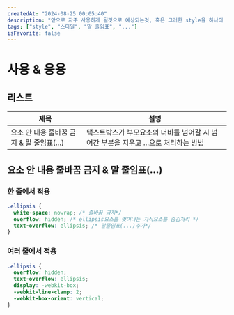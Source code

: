 ```yaml
---
createdAt: "2024-08-25 00:05:40"
description: "앞으로 자주 사용하게 될것으로 예상되는것, 혹은 그러한 style을 하나의 component로 정리해 두었다."
tags: ["style", "스타일", "말 줄임표", "..."]
isFavorite: false
---
```


# 사용 & 응용

## 리스트

| 제목                                      | 설명                                                                                |
| ----------------------------------------- | ----------------------------------------------------------------------------------- |
| 요소 안 내용 줄바꿈 금지 & 말 줄임표(...) | 택스트박스가 부모요소의 너비를 넘어갈 시 넘어간 부분을 지우고 ...으로 처리하는 방법 |

## 요소 안 내용 줄바꿈 금지 & 말 줄임표(...)

### 한 줄에서 적용

```css
.ellipsis {
  white-space: nowrap; /* 줄바꿈 금지*/
  overflow: hidden; /* ellipsis요소를 벗어나는 자식요소를 숨김처리 */
  text-overflow: ellipsis; /* 말줄임표(...)추가*/
}
```

### 여러 줄에서 적용

```css
.ellipsis {
  overflow: hidden;
  text-overflow: ellipsis;
  display: -webkit-box;
  -webkit-line-clamp: 2;
  -webkit-box-orient: vertical;
}
```
